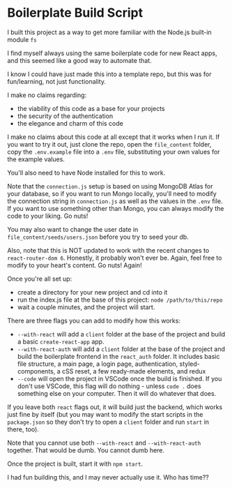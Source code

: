 # Boilerplate Build Script
I built this project as a way to get more familiar with the Node.js built-in module `fs`

I find myself always using the same boilerplate code for new React apps, and this seemed like a good way to automate that.

I know I could have just made this into a template repo, but this was for fun/learning, not just functionality.

I make no claims regarding:
- the viability of this code as a base for your projects
- the security of the authentication
- the elegance and charm of this code

I make no claims about this code at all except that it works when I run it. If you want to try it out, just clone the repo, open the `file_content` folder, copy the `.env.example` file into a `.env` file, substituting your own values for the example values.

You'll also need to have Node installed for this to work.

Note that the `connection.js` setup is based on using MongoDB Atlas for your database, so if you want to run Mongo locally, you'll need to modify the connection string in `connection.js` as well as the values in the `.env` file. If you want to use something other than Mongo, you can always modify the code to your liking. Go nuts!

You may also want to change the user date in `file_content/seeds/users.json` before you try to seed your db.

Also, note that this is NOT updated to work with the recent changes to `react-router-dom 6`. Honestly, it probably won't ever be. Again, feel free to modify to your heart's content. Go nuts! Again!

Once you're all set up:
- create a directory for your new project and cd into it
- run the index.js file at the base of this project:
`node /path/to/this/repo`
- wait a couple minutes, and the project will start.

There are three flags you can add to modify how this works:
- `--with-react` will add a `client` folder at the base of the project and build a basic `create-react-app` app.
- `--with-react-auth` will add a `client` folder at the base of the project and build the boilerplate frontend in the `react_auth` folder. It includes basic file structure, a main page, a login page, authentication, styled-components, a cSS reset, a few ready-made elements, and redux
- `--code` will open the project in VSCode once the build is finished. If you don't use VSCode, this flag will do nothing - unless `code .` does something else on your computer. Then it will do whatever that does.

If you leave both `react` flags out, it will build just the backend, which works just fine by itself (but you may want to modify the start scripts in the `package.json` so they don't try to open a `client` folder and run `start` in there, too).

Note that you cannot use both `--with-react` and `--with-react-auth` together. That would be dumb. You cannot dumb here.

Once the project is built, start it with `npm start`.

I had fun building this, and I may never actually use it. Who has time??
